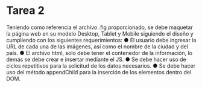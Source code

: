 # Tarea 2

Teniendo como referencia el archivo .fig proporcionado, se debe
maquetar la página web en su modelo Desktop, Tablet y Mobile
siguiendo el diseño y cumpliendo con los siguientes requerimientos:
● El usuario debe ingresar la URL de cada una de las imágenes, así
como el nombre de la ciudad y del país.
● El archivo html, solo debe tener el contenedor de la información, lo
demás se debe crear e insertar mediante el JS.
● Se debe hacer uso de ciclos repetitivos para la solicitud de los
datos necesarios.
● Se debe hacer uso del método appendChild para la inserción de los
elementos dentro del DOM.

